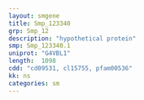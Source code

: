 ```yaml
---
layout: smgene
title: Smp_123340
grp: Smp_12
description: "hypothetical protein"
smp: Smp_123340.1
uniprot: "G4VBL1"
length:  1098
cdd: "cd09531, cl15755, pfam00536"
kk: ns
categories: sm
---
```

